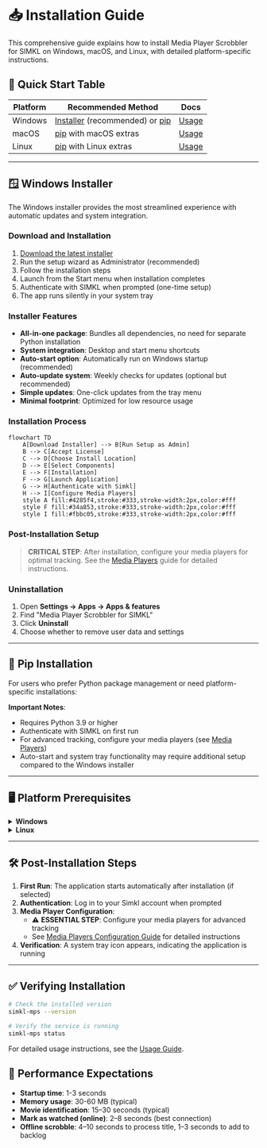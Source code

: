 # 📥 Installation Guide

This comprehensive guide explains how to install Media Player Scrobbler for SIMKL on Windows, macOS, and Linux, with detailed platform-specific instructions.

## 🚀 Quick Start Table

| Platform | Recommended Method | Docs |
|----------|-------------------|------|
| Windows  | [Installer](#windows-installer) (recommended) or [pip](#pip-installation) | [Usage](usage.md) |
| macOS    | [pip](#pip-installation) with macOS extras | [Usage](usage.md) |
| Linux    | [pip](#pip-installation) with Linux extras | [Usage](usage.md) |

---

## 🪟 Windows Installer

The Windows installer provides the most streamlined experience with automatic updates and system integration.

### Download and Installation

1. [Download the latest installer](https://github.com/kavinthangavel/media-player-scrobbler-for-simkl/releases/latest)
2. Run the setup wizard as Administrator (recommended)
3. Follow the installation steps
4. Launch from the Start menu when installation completes
5. Authenticate with SIMKL when prompted (one-time setup)
6. The app runs silently in your system tray

### Installer Features

- **All-in-one package**: Bundles all dependencies, no need for separate Python installation
- **System integration**: Desktop and start menu shortcuts
- **Auto-start option**: Automatically run on Windows startup (recommended)
- **Auto-update system**: Weekly checks for updates (optional but recommended)
- **Simple updates**: One-click updates from the tray menu
- **Minimal footprint**: Optimized for low resource usage

### Installation Process

```mermaid
flowchart TD
    A[Download Installer] --> B[Run Setup as Admin]
    B --> C[Accept License]
    C --> D[Choose Install Location]
    D --> E[Select Components]
    E --> F[Installation]
    F --> G[Launch Application]
    G --> H[Authenticate with Simkl]
    H --> I[Configure Media Players]
    style A fill:#4285f4,stroke:#333,stroke-width:2px,color:#fff
    style F fill:#34a853,stroke:#333,stroke-width:2px,color:#fff
    style I fill:#fbbc05,stroke:#333,stroke-width:2px,color:#fff
```

### Post-Installation Setup

> **CRITICAL STEP**: After installation, configure your media players for optimal tracking. See the [Media Players](media-players.md) guide for detailed instructions.

### Uninstallation

1. Open **Settings → Apps → Apps & features**
2. Find "Media Player Scrobbler for SIMKL"
3. Click **Uninstall**
4. Choose whether to remove user data and settings

---

## 🐍 Pip Installation

For users who prefer Python package management or need platform-specific installations:
<!-- 
```bash
# Linux installation
pip install simkl-mps

# Start the application
simkl-mps start
``` -->

**Important Notes**:
- Requires Python 3.9 or higher
- Authenticate with SIMKL on first run
- For advanced tracking, configure your media players (see [Media Players](media-players.md))
- Auto-start and system tray functionality may require additional setup compared to the Windows installer

---

## 🖥️ Platform Prerequisites

<details>
<summary><b>Windows</b></summary>

**For Windows Installer:**
- Windows 10/11 (recommended)
- Administrator rights for installation
- No additional requirements

**For pip installation:**
- Python 3.9 or higher
- pip package manager
</details>

<!-- <details>
<summary><b>macOS</b></summary>

Install with macOS-specific dependencies:
```bash
pip install "simkl-mps[macos]"
```

Requirements:
- macOS 10.14 or higher
- Python 3.9 or higher
- For system tray functionality: `rumps` package (included in extras)
</details> -->

<details>
<summary><b>Linux</b></summary>

Before installing with pipx, you must install required system dependencies:

**For Ubuntu/Debian:**
```bash
# Install GObject Introspection and other required system packages
sudo apt install python3-pip python3-dev python3-setuptools wmctrl xdotool python3-gi python3-gi-cairo gir1.2-gtk-3.0 libgirepository1.0-dev libcairo2-dev pkg-config libnotify-bin python3-venv pipx
```

**For Fedora/RHEL/CentOS:**
```bash
# Install GObject Introspection and other required packages
sudo dnf install python3-pip python3-devel gobject-introspection-devel cairo-devel pkg-config python3-gobject gtk3 wmctrl xdotool libnotify pipx
```

**For Arch Linux:**
```bash
# Install GObject Introspection and other required packages
sudo pacman -S python-pip python-setuptools python-gobject gtk3 gobject-introspection cairo pkg-config wmctrl xdotool libnotify python-pipx
```

Then install with Linux extras:
```bash
# Install with pipx using system packages (recommended)
pipx install --system-site-packages "simkl-mps[linux]"
# The --system-site-packages flag allows pipx to use the system's PyGObject
```

If you encounter PyGObject/GObject Introspection errors:
1. Make sure you've installed the system packages first
2. Try using `--system-site-packages` with pipx to use the system's PyGObject
3. As a last resort, install the system Python package: `sudo apt install python3-gi-cairo python3-gi`

For all distributions, ensure you have:
- GObject Introspection (`gobject-introspection` or `gir1.2-gtk-3.0`)
- Window management utilities (`wmctrl`, `xdotool`)
- Notifications (`libnotify`)
- GTK3 integration for desktop environment
</details>

---

## 🛠️ Post-Installation Steps

1. **First Run**: The application starts automatically after installation (if selected)
2. **Authentication**: Log in to your Simkl account when prompted
3. **Media Player Configuration**: 
   - ⚠️ **ESSENTIAL STEP**: Configure your media players for advanced tracking
   - See [Media Players Configuration Guide](media-players.md) for detailed instructions
4. **Verification**: A system tray icon appears, indicating the application is running

---

## ✅ Verifying Installation

```bash
# Check the installed version
simkl-mps --version

# Verify the service is running
simkl-mps status
```

For detailed usage instructions, see the [Usage Guide](usage.md).

## 🚦 Performance Expectations

- **Startup time**: 1-3 seconds
- **Memory usage**: 30-60 MB (typical)
- **Movie identification**: 15–30 seconds (typical)
- **Mark as watched (online)**: 2–8 seconds (best connection)
- **Offline scrobble**: 4–10 seconds to process title, 1–3 seconds to add to backlog
